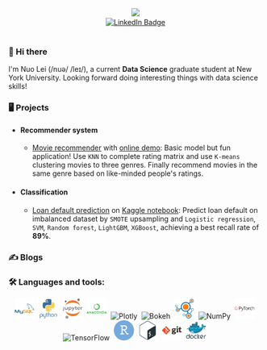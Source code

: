 
<div id="header" align="center">
  <img src="https://media.giphy.com/media/xBDV607THDAypMysPx/giphy.gif" width="110"/>
</div>

<div id="badges" align="center">
  <a href="https://www.linkedin.com/in/nuo-lei/">
    <img src="https://img.shields.io/badge/LinkedIn-blue?style=for-the-badge&logo=linkedin&logoColor=white" alt="LinkedIn Badge"/>
  </a>
  <!-- <a href="https://nuo-lei.medium.com/">
    <img src="https://img.shields.io/badge/Medium-black?style=for-the-badge&logo=medium&logoColor=white"/>
  </a> -->
</div>

<div id="counter" align="center">
    <img src="https://komarev.com/ghpvc/?username=NuoLeiNYU&style=flat-square&color=blue" alt=""/>
</div>

### 👋 Hi there 

I'm Nuo Lei (/nuə/ /leɪ/), a current **Data Science** graduate student at New York University. Looking forward doing interesting things with data science skills!

<!-- 
I love the satisfaction of delivering meaningful **insights** from real-world data👨‍💻. And I also enjoy the beauty of concise but informative **data visualization**📈.

---
### 👔 More about me:
- 🎓 Education: Current **data science** graduate student at [NYU Center for Data Science](https://cds.nyu.edu/). Undergraduate student at [UIBE](http://english.uibe.edu.cn/) major in **financial mathematics**. 
- 📫 How to reach me: nuo.lei@nyu.edu or [![Linkedin Badge](https://img.shields.io/badge/-NuoLei-blue?style=flat&logo=Linkedin&logoColor=white)](https://www.linkedin.com/in/nuo-lei/)
- 😄 Pronouns: He/him/his
- ⚡ Favorite quote: *"In God we trust. All others must bring data."* -- by [W. Edwards Deming](https://en.wikipedia.org/wiki/W._Edwards_Deming)

-->

### 🖥️ Projects


- #### Recommender system

  - [Movie recommender](https://github.com/NuoLeiNYU/movie-recommendation-system) with [online demo](https://nuolei-movie.streamlit.app): Basic model but fun application! Use `KNN` to complete rating matrix and use `K-means` clustering movies to three genres. Finally recommend movies in the same genre based on like-minded people's ratings.

- #### Classification

  - [Loan default prediction](https://github.com/NuoLeiNYU/loan-default-prediction) on [Kaggle notebook](https://www.kaggle.com/code/nyunuolei/loan-default-prediction): Predict loan default on imbalanced dataset by `SMOTE` upsampling and  `Logistic regression`, `SVM`, `Random forest`, `LightGBM`, `XGBoost`, achieving a best recall rate of **89%**.




### ✍️ Blogs

<!-- BLOG-POST-LIST:START -->
<!-- BLOG-POST-LIST:END -->

### 🛠️ Languages and tools:

<div id="language" align="center">
  <img src="https://github.com/devicons/devicon/blob/master/icons/mysql/mysql-original-wordmark.svg" title="MySQL" alt="MySQL" width="40" height="40"/>&nbsp;
  <img src="https://github.com/devicons/devicon/blob/master/icons/python/python-original-wordmark.svg" title="Python" alt="Python" width="40" height="40"/>&nbsp;
  <img src="https://github.com/devicons/devicon/blob/master/icons/jupyter/jupyter-original-wordmark.svg" title="Jupyter" alt="Jupyter" width="40" height="40"/>&nbsp;
  <img src="https://github.com/devicons/devicon/blob/master/icons/anaconda/anaconda-original-wordmark.svg" title="Anaconda" alt="Anaconda" width="40" height="40"/>&nbsp;
  <img src="https://www.vectorlogo.zone/logos/plot_ly/plot_ly-official.svg" title="Plotly" alt="Plotly" width="40" height="40"/>&nbsp;
  <img src="https://static.bokeh.org/branding/logos/bokeh-logo.svg" title="Bokeh" alt="Bokeh" width="40" height="40"/>&nbsp;
  <img src="https://github.com/devicons/devicon/blob/master/icons/networkx/networkx-original.svg" title="NetworkX" alt="NetworkX" width="40" height="40"/>&nbsp;
  <img src="https://user-images.githubusercontent.com/67586773/105040771-43887300-5a88-11eb-9f01-bee100b9ef22.png" title="NumPy" alt="NumPy" width="40" height="40"/>&nbsp;
  <img src="https://github.com/devicons/devicon/blob/master/icons/pytorch/pytorch-original-wordmark.svg" title="PyTorch" alt="PyTorch" width="40" height="40"/>&nbsp;
  <img src="https://upload.wikimedia.org/wikipedia/commons/1/11/TensorFlowLogo.svg" title="TensorFlow" alt="TensorFlow" width="40" height="40"/>&nbsp;
  <img src="https://github.com/devicons/devicon/blob/master/icons/rstudio/rstudio-original.svg" title="R" alt="R" width="40" height="40"/>&nbsp;
  <img src="https://github.com/devicons/devicon/blob/master/icons/bash/bash-original.svg" title="Bash" alt="Bash" width="40" height="40"/>&nbsp;
  <img src="https://github.com/devicons/devicon/blob/master/icons/git/git-original-wordmark.svg" title="Git" alt="Git" width="40" height="40"/>&nbsp;
  <img src="https://github.com/devicons/devicon/blob/master/icons/docker/docker-original-wordmark.svg" title="Docker" alt="Docker" width="40" height="40"/>&nbsp;
</div>

<!-- --- -->


<!-- ### 📊 My stats : -->


<!-- <div id="language" align="center">

[![GitHub Streak](http://github-readme-streak-stats.herokuapp.com?user=NuoLeiNYU)](https://git.io/streak-stats)
</div> -->

<!-- 
<div id="language" align="center">

[![Top Langs](https://github-readme-stats.vercel.app/api/top-langs/?username=NuoLeiNYU)](https://github.com/anuraghazra/github-readme-stats)
</div> -->




<!-- ---
### 📚 Reference
Much thanks to the detailed [github profile building tutorial](https://www.sitepoint.com/github-profile-readme/) by [Nida Khan](https://www.sitepoint.com/author/nkhan/)! -->

